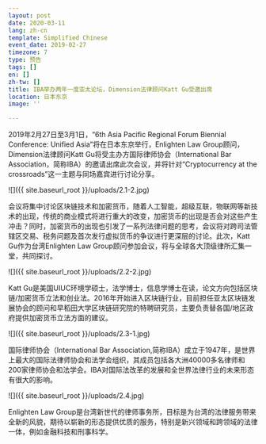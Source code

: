 ```yaml
---
layout: post
date: 2020-03-11
lang: zh-cn
template: Simplified Chinese
event_date: 2019-02-27
timezone: 7
type: 预告
tags: []
en: []
zh-tw: []
title: IBA举办两年一度亚太论坛，Dimension法律顾问Katt Gu受邀出席
location: 日本东京
image: ''

---
```

2019年2月27日至3月1日，“6th Asia Pacific Regional Forum Biennial Conference: Unified Asia”将在日本东京举行，Enlighten Law Group顾问，Dimension法律顾问Katt Gu将受主办方国际律师协会（International Bar Association，简称IBA）的邀请出席此次会议，并将针对“Cryptocurrency at the crossroads”这一主题与同场嘉宾进行讨论分享。

![]({{ site.baseurl_root }}/uploads/2.1-2.jpg)

会议将集中讨论区块链技术和加密货币，随着人工智能，超级互联，物联网等新技术的出现，传统的商业模式将进行重大的改变，加密货币的出现是否会对这些产生冲击？同时，加密货币的出现也引发了一系列法律问题的思考，会议将对跨司法管辖区交易、税务问题及首次发行虚拟货币的争议进行更深层的讨论。此次，Katt Gu作为台湾Enlighten Law Group顾问参加会议，将与全球各大顶级律所汇集一堂，共同探讨。

![]({{ site.baseurl_root }}/uploads/2.2-2.jpg)

Katt Gu是美国UIUC环境学硕士，法学博士，信息学博士在读，论文方向包括区块链/加密货币立法和创业法。2016年开始进入区块链行业，目前担任亚太区块链发展协会的顾问和早稻田大学区块链研究院的特聘研究员，主要负责替各国/地区政府提供加密货币立法方面的建议。

![]({{ site.baseurl_root }}/uploads/2.3-1.jpg)

国际律师协会（International Bar Association,简称IBA）成立于1947年，是世界上最大的国际法律师协会和法学会组织，其成员包括各大洲40000多名律师和200家律师协会和法学会。IBA对国际法改革的发展和全世界法律行业的未来形态有很大的影响。

![]({{ site.baseurl_root }}/uploads/2.4.jpg)

Enlighten Law Group是台湾新世代的律师事务所，目标是为台湾的法律服务带来全新的风貌，期待以崭新的形态提供优质的服务，特别是新兴领域和跨领域的法律一体，例如金融科技和刑事科学。